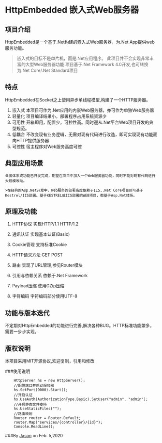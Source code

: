# HttpEmbedded 嵌入式Web服务器
## 项目介绍
HttpEmbedded是一个基于.Net构建的嵌入式Web服务器，为.Net App提供web服务功能。

>嵌入式的目标不是单片机，而是.Net应用程序。
>此项目并不会实现非常丰富的大型Web服务器功能
>项目基于.Net Framework 4.0开发,也可转换为.Net Core/.Net Standard项目

## 特点
HttpEmbedded在Socket之上使用异步单线程模型,构建了一个HTTP服务器。
1. 嵌入式
	本项目可作为.Net应用的内嵌Web服务器，亦可作为单独Web服务器
2. 轻量化
	项目编译结果小，部署程序占用系统资源少
3. 可用性
	开箱即用，配置少，可控性高。同时遵从.Net平台Web项目开发的典型规范。
4. 低耦合
	不改变现有业务逻辑，无需对现有代码进行改造，即可实现现有功能面向HTTP提供服务器
5. 可控性
	宿主程序对Web服务高度可控

## 典型应用场景

	业务体系或功能已开发完成，期望在项目中加入一个Web服务器功能，同时不能对现有代码进行大规模改动。

	>在经典的Asp.Net开发中，Web服务的部署高度依赖于IIS,.Net Core项目则可基于Kestrel/IIS部署。基于KESTREL或IIS部署的WEB项目，都基于Asp.Net体系。

## 原理及功能

1. HTTP协议
	实现HTTP/1.1 HTTP/1.2

2. 通讯认证
	实现基本认证(Basic)

3. Cookie管理
	支持标准Cookie

4. HTTP请求方法
	GET POST

5. 路由
	实现了URL管理,参见Router模块

6. 引用与依赖关系
	依赖于.Net Framework

7. Payload压缩
	使用GZip压缩

8. 字符编码
	字符编码部分使用UTF-8

## 功能与版本迭代
   不定期对HttpEmbedded的功能进行完善,解决各种BUG。HTTP标准功能繁多，需要一步步实现。

## 版权说明
本项目采用MIT开源协议,欢迎复制，引用和修改

###使用说明

~~~
    HttpServer hs = new HttpServer();
    //配置端口并启动服务器
    hs.SetPort(9000).Start();
    //开启认证
    hs.UseAuth(AuthorizationType.Basic).SetUser("admin", "admin");
    //开启静态文件支持
    hs.UseStaticFiles("");
    //路由映射
    Router router = Router.Default;
    router.Map("services/{controller}/{id}");
    Console.ReadLine();

~~~

###By [Jason][1] on Feb. 5,2020

[1]:mailto:brotherqian@163.com
